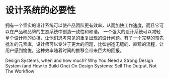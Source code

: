 # 设计系统的必要性

拥有一个坚实的设计系统可以使产品团队更有效率，从而加快工作速度，而且它可以在产品和品牌的生态系统中创造一致性和和谐。 一个强大的设计系统可以减轻单个设计师的负担，让他们思考常见的重复出现的设计问题。有了一个完整的预先批准的元素库，设计师可以专注于更大的问题，比如创造无缝的、直观的流程，让用户感到愉悦。这种效率随着时间的推移会带来巨大的回报。

<BadgeLink colorScheme='blue' badgeText='Watch' href='https://www.youtube.com/watch?v=Hx02SaL_IH0'>Design Systems, when and how much?</BadgeLink>
<BadgeLink colorScheme='yellow' badgeText='Read' href='https://www.drawbackwards.com/blog/why-you-need-a-strong-design-system-and-how-to-build-one'>Why You Need a Strong Design System (and How to Build One)</BadgeLink>
<BadgeLink colorScheme='yellow' badgeText='Read' href='https://www.smashingmagazine.com/2016/05/design-systems-responsive-design-sell-output-not-workflow/'>On Design Systems: Sell The Output, Not The Workflow</BadgeLink>


